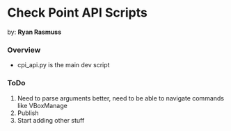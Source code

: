 # Check Point API Scripts 

by: **Ryan Rasmuss**

### Overview

- cpi_api.py is the main dev script


### ToDo

1. Need to parse arguments better, need to be able to navigate commands like VBoxManage
2. Publish
3. Start adding other stuff


